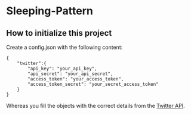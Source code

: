 # Sleeping-Pattern

## How to initialize this project
Create a config.json with the following content:
```
{
	"twitter":{
		"api_key": "your_api_key",
		"api_secret": "your_api_secret",
		"access_token": "your_access_token",
		"access_token_secret": "your_secret_access_token"
	}
}
```
Whereas you fill the objects with the correct details from the [Twitter API](https://apps.twitter.com/).
